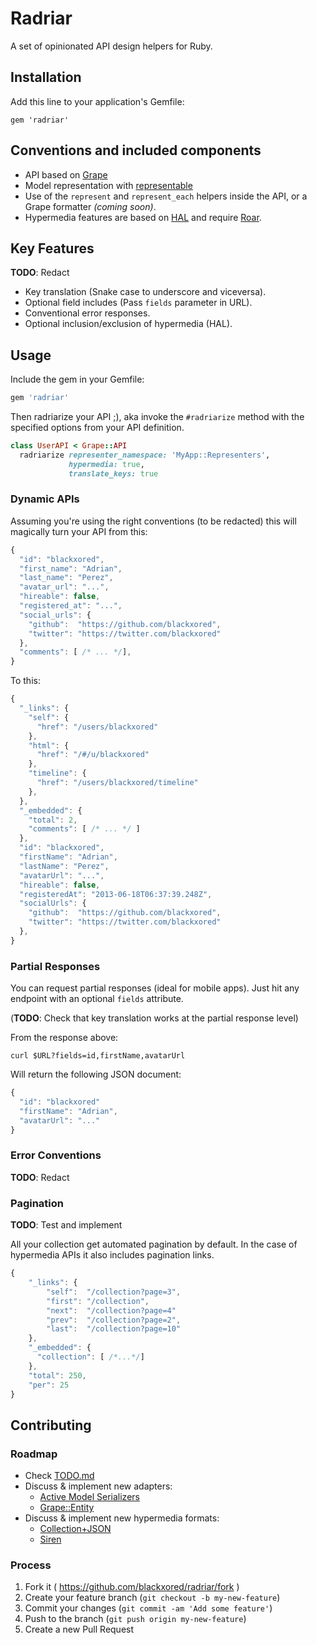 # Radriar

A set of opinionated API design helpers for Ruby.

## Installation

Add this line to your application's Gemfile:

    gem 'radriar'

## Conventions and included components

* API based on [Grape](https://github.com/intridea/grape)
* Model representation with [representable](https://github.com/apotonick/representable)
* Use of the `represent` and `represent_each` helpers inside the API, or a Grape formatter
  _(coming soon)_.
* Hypermedia features are based on [HAL](http://stateless.co/hal_specification.html) and
require [Roar](https://github.com/apotonick/roar).

## Key Features

__TODO__: Redact

* Key translation (Snake case to underscore and viceversa).
* Optional field includes (Pass `fields` parameter in URL).
* Conventional error responses.
* Optional inclusion/exclusion of hypermedia (HAL).

## Usage

Include the gem in your Gemfile:

```ruby
gem 'radriar'
```

Then radriarize your API ;), aka invoke the `#radriarize` method with the specified
options from your API definition.

``` ruby
class UserAPI < Grape::API
  radriarize representer_namespace: 'MyApp::Representers',
             hypermedia: true,
             translate_keys: true
```

### Dynamic APIs

Assuming you're using the right conventions (to be redacted) this will magically
turn your API from this:

```javascript
{
  "id": "blackxored",
  "first_name": "Adrian",
  "last_name": "Perez",
  "avatar_url": "...",
  "hireable": false,
  "registered_at": "...",
  "social_urls": {
    "github":  "https://github.com/blackxored",
    "twitter": "https://twitter.com/blackxored"
  },
  "comments": [ /* ... */],
}
```

To this:

```javascript
{
  "_links": {
    "self": {
      "href": "/users/blackxored"
    },
    "html": {
      "href": "/#/u/blackxored"
    },
    "timeline": {
      "href": "/users/blackxored/timeline"
    },
  },
  "_embedded": {
    "total": 2,
    "comments": [ /* ... */ ]
  },
  "id": "blackxored",
  "firstName": "Adrian",
  "lastName": "Perez",
  "avatarUrl": "...",
  "hireable": false,
  "registeredAt": "2013-06-18T06:37:39.248Z",
  "socialUrls": {
    "github":  "https://github.com/blackxored",
    "twitter": "https://twitter.com/blackxored"
  },
}
```

### Partial Responses

You can request partial responses (ideal for mobile apps). Just hit any endpoint with an optional `fields` attribute.

(__TODO__: Check that key translation works at the partial response level)

From the response above:

```shell
curl $URL?fields=id,firstName,avatarUrl
```

Will return the following JSON document:

```javascript
{
  "id": "blackxored"
  "firstName": "Adrian",
  "avatarUrl": "..."
}
```

### Error Conventions

__TODO__: Redact

### Pagination

__TODO__: Test and implement

All your collection get automated pagination by default. In the case of hypermedia APIs it also includes pagination links.

```javascript
{
    "_links": {
        "self":  "/collection?page=3",
        "first": "/collection",
        "next":  "/collection?page=4"
        "prev":  "/collection?page=2",
        "last":  "/collection?page=10"
    },
    "_embedded": {
      "collection": [ /*...*/]
    },
    "total": 250,
    "per": 25
}
```

## Contributing

### Roadmap

* Check [TODO.md](https://github.com/blackxored/radriar/blob/master/TODO.md)
* Discuss & implement new adapters:
  - [Active Model Serializers](https://github.com/rails-api/active_model_serializers)
  - [Grape::Entity](https://github.com/intridea/grape-entity)
* Discuss & implement new hypermedia formats:
  - [Collection+JSON](http://amundsen.com/media-types/collection/)
  - [Siren](https://github.com/kevinswiber/siren)

### Process

1. Fork it ( https://github.com/blackxored/radriar/fork )
2. Create your feature branch (`git checkout -b my-new-feature`)
3. Commit your changes (`git commit -am 'Add some feature'`)
4. Push to the branch (`git push origin my-new-feature`)
5. Create a new Pull Request

